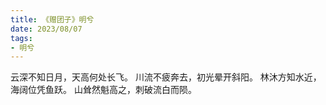 ```yaml
---
title: 《赠团子》明兮
date: 2023/08/07
tags:
- 明兮
---
```

云深不知日月，天高何处长飞。
川流不疲奔去，初光晕开斜阳。
林沐方知水近，海阔位凭鱼跃。
山耸然魁高之，刺破流白而陨。
